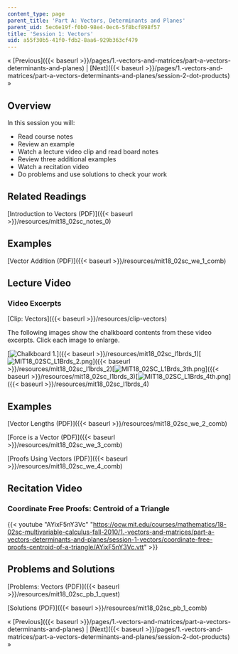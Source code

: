 ```yaml
---
content_type: page
parent_title: 'Part A: Vectors, Determinants and Planes'
parent_uid: 5ec6e19f-f0b0-98e4-0ec6-5f8bcf898f57
title: 'Session 1: Vectors'
uid: a55f30b5-41f0-fdb2-8aa6-929b363cf479
---
```


« [Previous]({{< baseurl >}}/pages/1.-vectors-and-matrices/part-a-vectors-determinants-and-planes) | [Next]({{< baseurl >}}/pages/1.-vectors-and-matrices/part-a-vectors-determinants-and-planes/session-2-dot-products) »

Overview
--------

In this session you will:

*   Read course notes
*   Review an example
*   Watch a lecture video clip and read board notes
*   Review three additional examples
*   Watch a recitation video
*   Do problems and use solutions to check your work

Related Readings
----------------

[Introduction to Vectors (PDF)]({{< baseurl >}}/resources/mit18_02sc_notes_0)

Examples
--------

[Vector Addition (PDF)]({{< baseurl >}}/resources/mit18_02sc_we_1_comb)

Lecture Video
-------------

### Video Excerpts

[Clip: Vectors]({{< baseurl >}}/resources/clip-vectors)

The following images show the chalkboard contents from these video excerpts. Click each image to enlarge.

[![Chalkboard 1.](BASEURL_PLACEHOLDER/resources/mit18_02sc_l1brds_1th)]({{< baseurl >}}/resources/mit18_02sc_l1brds_1)[![MIT18_02SC_L1Brds_2.png](BASEURL_PLACEHOLDER/resources/mit18_02sc_l1brds_2)]({{< baseurl >}}/resources/mit18_02sc_l1brds_2)[![MIT18_02SC_L1Brds_3th.png](BASEURL_PLACEHOLDER/resources/mit18_02sc_l1brds_3th)]({{< baseurl >}}/resources/mit18_02sc_l1brds_3)[![MIT18_02SC_L1Brds_4th.png](BASEURL_PLACEHOLDER/resources/mit18_02sc_l1brds_4th)]({{< baseurl >}}/resources/mit18_02sc_l1brds_4)

Examples
--------

[Vector Lengths (PDF)]({{< baseurl >}}/resources/mit18_02sc_we_2_comb)

[Force is a Vector (PDF)]({{< baseurl >}}/resources/mit18_02sc_we_3_comb)

[Proofs Using Vectors (PDF)]({{< baseurl >}}/resources/mit18_02sc_we_4_comb)

Recitation Video
----------------

### Coordinate Free Proofs: Centroid of a Triangle

{{< youtube "AYixF5nY3Vc" "https://ocw.mit.edu/courses/mathematics/18-02sc-multivariable-calculus-fall-2010/1.-vectors-and-matrices/part-a-vectors-determinants-and-planes/session-1-vectors/coordinate-free-proofs-centroid-of-a-triangle/AYixF5nY3Vc.vtt" >}}

Problems and Solutions
----------------------

[Problems: Vectors (PDF)]({{< baseurl >}}/resources/mit18_02sc_pb_1_quest)

[Solutions (PDF)]({{< baseurl >}}/resources/mit18_02sc_pb_1_comb)

« [Previous]({{< baseurl >}}/pages/1.-vectors-and-matrices/part-a-vectors-determinants-and-planes) | [Next]({{< baseurl >}}/pages/1.-vectors-and-matrices/part-a-vectors-determinants-and-planes/session-2-dot-products) »